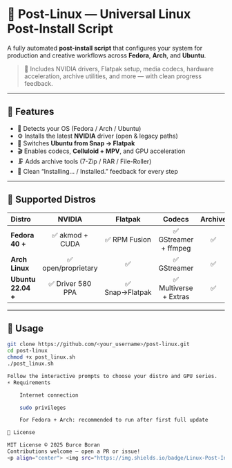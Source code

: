 # 🧊 Post-Linux — Universal Linux Post-Install Script

A fully automated **post-install script** that configures your system for production and creative workflows across **Fedora**, **Arch**, and **Ubuntu**.

> 🎯 Includes NVIDIA drivers, Flatpak setup, media codecs, hardware acceleration, archive utilities, and more — with clean progress feedback.

---

## 🚀 Features

- 🧠 Detects your OS (Fedora / Arch / Ubuntu)
- ⚙️ Installs the latest **NVIDIA** driver (open & legacy paths)
- 🧩 Switches **Ubuntu from Snap → Flatpak**
- 🎬 Enables codecs, **Celluloid + MPV**, and GPU acceleration
- 🗜️ Adds archive tools (7-Zip / RAR / File-Roller)
- 🧱 Clean “Installing… / Installed.” feedback for every step

---

## 🧩 Supported Distros

| Distro | NVIDIA | Flatpak | Codecs | Archive |
|:--|:--:|:--:|:--:|:--:|
| **Fedora 40 +** | ✅ akmod + CUDA | ✅ RPM Fusion | ✅ GStreamer + ffmpeg | ✅ |
| **Arch Linux** | ✅ open/proprietary | ✅ | ✅ GStreamer | ✅ |
| **Ubuntu 22.04 +** | ✅ Driver 580 PPA | ✅ Snap→Flatpak | ✅ Multiverse + Extras | ✅ |

---

## 🧮 Usage

```bash
git clone https://github.com/<your_username>/post-linux.git
cd post-linux
chmod +x post_linux.sh
./post_linux.sh

Follow the interactive prompts to choose your distro and GPU series.
⚡ Requirements

    Internet connection

    sudo privileges

    For Fedora + Arch: recommended to run after first full update

📜 License

MIT License © 2025 Burce Boran
Contributions welcome — open a PR or issue!
<p align="center"> <img src="https://img.shields.io/badge/Linux-Post-Install-Script-blue?logo=linux&logoColor=white&style=for-the-badge" alt="Badge"/> <img src="https://img.shields.io/badge/NVIDIA-Ready-green?logo=nvidia&logoColor=white&style=for-the-badge" alt="NVIDIA Badge"/> </p> ```
